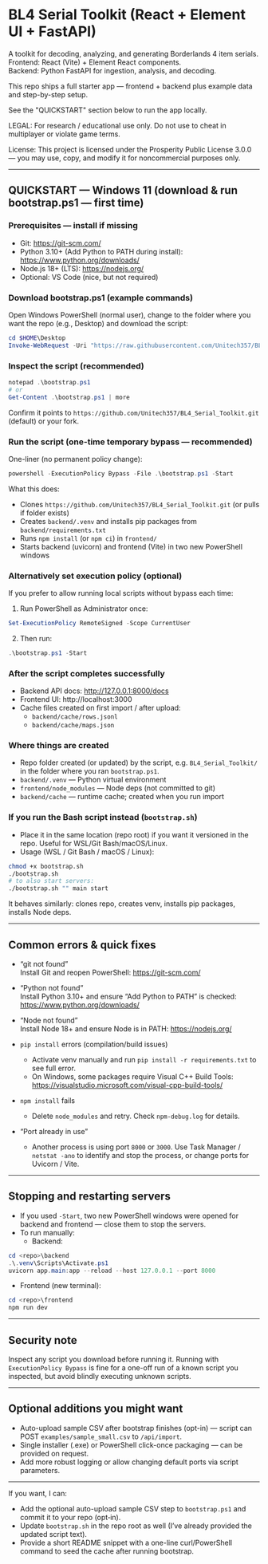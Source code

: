 # BL4 Serial Toolkit (React + Element UI + FastAPI)

A toolkit for decoding, analyzing, and generating Borderlands 4 item serials.  
Frontend: React (Vite) + Element React components.  
Backend: Python FastAPI for ingestion, analysis, and decoding.

This repo ships a full starter app — frontend + backend plus example data and step-by-step setup.

See the "QUICKSTART" section below to run the app locally.

LEGAL: For research / educational use only. Do not use to cheat in multiplayer or violate game terms.

License: This project is licensed under the Prosperity Public License 3.0.0 — you may use, copy, and modify it for noncommercial purposes only.

---

## QUICKSTART — Windows 11 (download & run bootstrap.ps1 — first time)

### Prerequisites — install if missing

- Git: https://git-scm.com/  
- Python 3.10+ (Add Python to PATH during install): https://www.python.org/downloads/  
- Node.js 18+ (LTS): https://nodejs.org/  
- Optional: VS Code (nice, but not required)

### Download bootstrap.ps1 (example commands)

Open Windows PowerShell (normal user), change to the folder where you want the repo (e.g., Desktop) and download the script:

```powershell
cd $HOME\Desktop
Invoke-WebRequest -Uri "https://raw.githubusercontent.com/Unitech357/BL4_Serial_Toolkit/main/bootstrap.ps1" -OutFile .\bootstrap.ps1
```

### Inspect the script (recommended)

```powershell
notepad .\bootstrap.ps1
# or
Get-Content .\bootstrap.ps1 | more
```
Confirm it points to `https://github.com/Unitech357/BL4_Serial_Toolkit.git` (default) or your fork.

### Run the script (one-time temporary bypass — recommended)

One-liner (no permanent policy change):

```powershell
powershell -ExecutionPolicy Bypass -File .\bootstrap.ps1 -Start
```

What this does:

- Clones `https://github.com/Unitech357/BL4_Serial_Toolkit.git` (or pulls if folder exists)  
- Creates `backend/.venv` and installs pip packages from `backend/requirements.txt`  
- Runs `npm install` (or `npm ci`) in `frontend/`  
- Starts backend (uvicorn) and frontend (Vite) in two new PowerShell windows

### Alternatively set execution policy (optional)

If you prefer to allow running local scripts without bypass each time:

1. Run PowerShell as Administrator once:

```powershell
Set-ExecutionPolicy RemoteSigned -Scope CurrentUser
```

2. Then run:

```powershell
.\bootstrap.ps1 -Start
```

### After the script completes successfully

- Backend API docs: http://127.0.0.1:8000/docs  
- Frontend UI: http://localhost:3000  
- Cache files created on first import / after upload:
  - `backend/cache/rows.jsonl`  
  - `backend/cache/maps.json`

### Where things are created

- Repo folder created (or updated) by the script, e.g. `BL4_Serial_Toolkit/` in the folder where you ran `bootstrap.ps1`.  
- `backend/.venv` — Python virtual environment  
- `frontend/node_modules` — Node deps (not committed to git)  
- `backend/cache` — runtime cache; created when you run import

### If you run the Bash script instead (`bootstrap.sh`)

- Place it in the same location (repo root) if you want it versioned in the repo. Useful for WSL/Git Bash/macOS/Linux.
- Usage (WSL / Git Bash / macOS / Linux):

```bash
chmod +x bootstrap.sh
./bootstrap.sh
# to also start servers:
./bootstrap.sh "" main start
```

It behaves similarly: clones repo, creates venv, installs pip packages, installs Node deps.

---

## Common errors & quick fixes

- “git not found”  
  Install Git and reopen PowerShell: https://git-scm.com/

- “Python not found”  
  Install Python 3.10+ and ensure “Add Python to PATH” is checked: https://www.python.org/downloads/

- “Node not found”  
  Install Node 18+ and ensure Node is in PATH: https://nodejs.org/

- `pip install` errors (compilation/build issues)  
  - Activate venv manually and run `pip install -r requirements.txt` to see full error.  
  - On Windows, some packages require Visual C++ Build Tools: https://visualstudio.microsoft.com/visual-cpp-build-tools/

- `npm install` fails  
  - Delete `node_modules` and retry. Check `npm-debug.log` for details.

- “Port already in use”  
  - Another process is using port `8000` or `3000`. Use Task Manager / `netstat -ano` to identify and stop the process, or change ports for Uvicorn / Vite.

---

## Stopping and restarting servers

- If you used `-Start`, two new PowerShell windows were opened for backend and frontend — close them to stop the servers.  
- To run manually:
  - Backend:

```powershell
cd <repo>\backend
.\.venv\Scripts\Activate.ps1
uvicorn app.main:app --reload --host 127.0.0.1 --port 8000
```

  - Frontend (new terminal):

```powershell
cd <repo>\frontend
npm run dev
```

---

## Security note
Inspect any script you download before running it. Running with `ExecutionPolicy Bypass` is fine for a one-off run of a known script you inspected, but avoid blindly executing unknown scripts.

---

## Optional additions you might want
- Auto-upload sample CSV after bootstrap finishes (opt-in) — script can POST `examples/sample_small.csv` to `/api/import`.  
- Single installer (.exe) or PowerShell click-once packaging — can be provided on request.  
- Add more robust logging or allow changing default ports via script parameters.

---

If you want, I can:
- Add the optional auto-upload sample CSV step to `bootstrap.ps1` and commit it to your repo (opt‑in).  
- Update `bootstrap.sh` in the repo root as well (I’ve already provided the updated script text).  
- Provide a short README snippet with a one-line curl/PowerShell command to seed the cache after running bootstrap.
